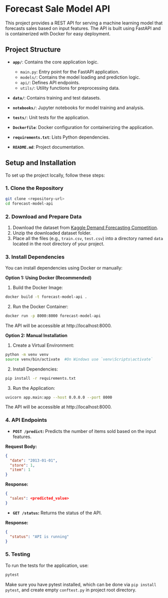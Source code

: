# Forecast Sale Model API

This project provides a REST API for serving a machine learning model that forecasts sales based on input features. The API is built using FastAPI and is containerized with Docker for easy deployment.

## Project Structure

- **`app/`**: Contains the core application logic.
  - `main.py`: Entry point for the FastAPI application.
  - `models/`: Contains the model loading and prediction logic.
  - `api/`: Defines API endpoints.
  - `utils/`: Utility functions for preprocessing data.

- **`data/`**: Contains training and test datasets.
- **`notebooks/`**: Jupyter notebooks for model training and analysis.
- **`tests/`**: Unit tests for the application.
- **`Dockerfile`**: Docker configuration for containerizing the application.
- **`requirements.txt`**: Lists Python dependencies.
- **`README.md`**: Project documentation.

## Setup and Installation

To set up the project locally, follow these steps:

### 1. Clone the Repository

```bash
git clone <repository-url>
cd forecast-model-api

```
### 2. Download and Prepare Data

  1. Download the dataset from [Kaggle Demand Forecasting Competition](https://www.kaggle.com/c/demand-forecasting-kernels-only/data).
  2. Unzip the downloaded dataset folder.
  3. Place all the files (e.g., `train.csv`, `test.csv`) into a directory named `data` located in the root directory of your project.


### 3. Install Dependencies
You can install dependencies using Docker or manually:

  **Option 1: Using Docker (Recommended)**

  1. Build the Docker Image:
  ```bash
  docker build -t forecast-model-api .
  ```

  2. Run the Docker Container:
  ```bash
  docker run -p 8000:8000 forecast-model-api
  ```

  The API will be accessible at http://localhost:8000.

  **Option 2: Manual Installation**

  1. Create a Virtual Environment:
  ```bash
  python -m venv venv
  source venv/bin/activate  #On Windows use `venv\Scripts\activate`
  ```

  2. Install Dependencies:
  ```bash
  pip install -r requirements.txt
  ```

  3. Run the Application:
  ```bash
  uvicorn app.main:app --host 0.0.0.0 --port 8000
  ```

  The API will be accessible at http://localhost:8000.


### 4. API Endpoints

- **`POST /predict`:** Predicts the number of items sold based on the input features.

**Request Body:**
```json
{
  "date": "2013-01-01",
  "store": 1,
  "item": 1
}
```

**Response:**
```json
{
  "sales": <predicted_value>
}
```

- **`GET /status`:** Returns the status of the API.

**Response:**
```json
{
  "status": "API is running"
}
```

### 5. Testing
To run the tests for the application, use:
```bash
pytest
```

Make sure you have pytest installed, which can be done via `pip install pytest`, and create empty `conftest.py` in project root directory. 